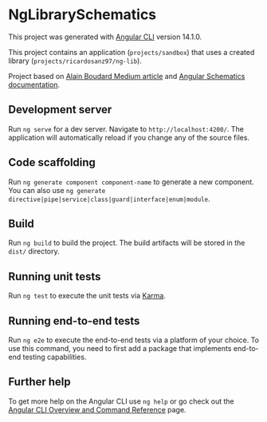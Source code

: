 # NgLibrarySchematics

This project was generated with [Angular CLI](https://github.com/angular/angular-cli) version 14.1.0.

This project contains an application (`projects/sandbox`) that uses a created library (`projects/ricardosanz97/ng-lib`).

Project based on [Alain Boudard Medium article](https://coco-boudard.medium.com/add-schematics-to-angular-library-bd5987328d7b) and [Angular Schematics documentation](https://angular.io/guide/schematics).

## Development server

Run `ng serve` for a dev server. Navigate to `http://localhost:4200/`. The application will automatically reload if you change any of the source files.

## Code scaffolding

Run `ng generate component component-name` to generate a new component. You can also use `ng generate directive|pipe|service|class|guard|interface|enum|module`.

## Build

Run `ng build` to build the project. The build artifacts will be stored in the `dist/` directory.

## Running unit tests

Run `ng test` to execute the unit tests via [Karma](https://karma-runner.github.io).

## Running end-to-end tests

Run `ng e2e` to execute the end-to-end tests via a platform of your choice. To use this command, you need to first add a package that implements end-to-end testing capabilities.

## Further help

To get more help on the Angular CLI use `ng help` or go check out the [Angular CLI Overview and Command Reference](https://angular.io/cli) page.
